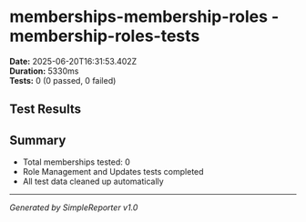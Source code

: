 # memberships-membership-roles - membership-roles-tests

**Date:** 2025-06-20T16:31:53.402Z  
**Duration:** 5330ms  
**Tests:** 0 (0 passed, 0 failed)

## Test Results



## Summary

- Total memberships tested: 0
- Role Management and Updates tests completed
- All test data cleaned up automatically

---
*Generated by SimpleReporter v1.0*
